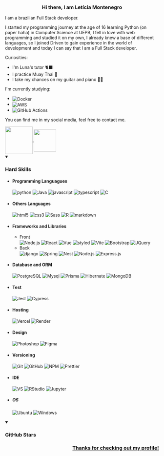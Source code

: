 <h3 align="center"> Hi there, I am Letícia Montenegro</h3>

I am a brazilian Full Stack developer.

I started my programming journey at the age of 16 learning Python (on paper haha) in Computer Science at UEPB, I fell in love with web programming and studied it on my own, I already knew a base of different languages, so I joined Driven to gain experience in the world of development and today I can say that I am a Full Stack developer.

Curiosities:
- I'm Luna's tutor 🐈‍⬛
- I practice Muay Thai 🥊
- I take my chances on my guitar and piano 🎸🎹

I'm currently studying:

  - <img align = "center" alt = "Docker" src = "https://img.shields.io/badge/Docker-2CA5E0?style=for-the-badge&logo=docker&logoColor=white " />
  - <img align = "center" alt = "AWS" src = "https://img.shields.io/badge/Amazon_AWS-FF9900?style=for-the-badge&logo=amazonaws&logoColor=white " />
  - <img align = "center" alt = "GitHub Actions" src = "https://img.shields.io/badge/GitHub_Actions-2088FF?style=for-the-badge&logo=github-actions&logoColor=white " />


You can find me in my social media, feel free to contact me.

<a href="https://www.linkedin.com/in/let%C3%ADcia-montenegro-214b6b226/" target="_blank">
  <img src="https://img.shields.io/badge/LinkedIn-0077B5?style=for-the-badge&logo=linkedin&logoColor=white" width="90px" align="center" />
</a>

<a href="mailto:montenegro.letiicia@gmail.com" target="_blank">
  <img src="https://img.shields.io/badge/Gmail-D14836?style=for-the-badge&logo=gmail&logoColor=white" width="73px" align="center" />
</a>


<details open> <summary> <h3> Hard Skills </h3> </summary>

  - #### Programming Languagues
    <div>
        <img align = "center" alt = "python" src = "https://img.shields.io/badge/Python-3776AB?style=for-the-badge&logo=python&logoColor=white" />
        <img align = "center" alt = "Java" src = "https://img.shields.io/badge/java-red.svg?style=for-the-badge&logo=openjdk&logoColor=black" />
        <img align = "center" alt = "javascript" src = "https://img.shields.io/badge/JavaScript-323330?style=for-the-badge&logo=javascript&logoColor=F7DF1E" />
        <img align = "center" alt = "typescript" src = "https://img.shields.io/badge/typescript-%23007ACC.svg?style=for-the-badge&logo=typescript&logoColor=white" />
        <img align = "center" alt = "C" src = "https://img.shields.io/badge/C-00599C?style=for-the-badge&logo=c&logoColor=white" />
    </div>
  
  - #### Others Languages
    <div>
        <img align = "center" alt = "html5" src = "https://img.shields.io/badge/HTML5-E34F26?style=for-the-badge&logo=html5&logoColor=white" />
        <img align = "center" alt = "css3" src = "https://img.shields.io/badge/CSS3-1572B6?style=for-the-badge&logo=css3&logoColor=white" />
        <img align = "center" alt = "Sass" src = "https://img.shields.io/badge/Sass-CC6699?style=for-the-badge&logo=sass&logoColor=white" />
        <img align = "center" alt = "R" src = "https://img.shields.io/badge/R-276DC3?style=for-the-badge&logo=r&logoColor=white" />
        <img align = "center" alt = "markdown" src = "https://img.shields.io/badge/markdown-%23000000.svg?style=for-the-badge&logo=markdown&logoColor=white" />
    </div>
      
  - #### Frameworks and Libraries
      - Front 
        <div>
            <img align = "center" alt = "Node.js" src = "https://img.shields.io/badge/node.js-6DA55F?style=for-the-badge&logo=node.js&logoColor=white "/>
            <img align = "center" alt = "React" src = "https://img.shields.io/badge/React-20232A?style=for-the-badge&logo=react&logoColor=61DAFB "/>
            <img align = "center" alt = "Vue" src = "https://img.shields.io/badge/Vue%20js-35495E?style=for-the-badge&logo=vuedotjs&logoColor=4FC08D"/>
            <img align = "center" alt = "styled" src = "https://img.shields.io/badge/styled--components-DB7093?style=for-the-badge&logo=styled-components&logoColor=white" />
            <img align = "center" alt = "Vite" src = "https://img.shields.io/badge/Vite-B73BFE?style=for-the-badge&logo=vite&logoColor=FFD62E"/>
            <img align = "center" alt = "Bootstrap" src = "https://img.shields.io/badge/Bootstrap-563D7C?style=for-the-badge&logo=bootstrap&logoColor=white" />
            <img align = "center" alt = "JQuery" src = "https://img.shields.io/badge/jQuery-0769AD?style=for-the-badge&logo=jquery&logoColor=white" />
        </div>
      - Back
          <div>
            <img align = "center" alt = "django" src = "https://img.shields.io/badge/Django-092E20?style=for-the-badge&logo=django&logoColor=green" />
             <img align = "center" alt = "Spring" src = "https://img.shields.io/badge/Spring-6DB33F?style=for-the-badge&logo=spring&logoColor=white" />
            <img align = "center" alt = "Nest" src = "https://img.shields.io/badge/nestjs-E0234E?style=for-the-badge&logo=nestjs&logoColor=white"/>
            <img align = "center" alt = "Node.js" src = "https://img.shields.io/badge/node.js-6DA55F?style=for-the-badge&logo=node.js&logoColor=white "/>
            <img align = "center" alt = "Express.js" src = "https://img.shields.io/badge/Express.js-000000?style=for-the-badge&logo=express&logoColor=white"/>
          </div>
  
  - #### Database and ORM
    <div>
        <img align = "center" alt = "PostgreSQL" src = "https://img.shields.io/badge/PostgreSQL-316192?style=for-the-badge&logo=postgresql&logoColor=white" />
        <img align = "center" alt = "Mysql" src = "https://img.shields.io/badge/MySQL-005C84?style=for-the-badge&logo=mysql&logoColor=white" />
        <img align = "center" alt = "Prisma" src = "https://img.shields.io/badge/Prisma-3982CE?style=for-the-badge&logo=Prisma&logoColor=white"/>
        <img align = "center" alt = "Hibernate" src = "https://img.shields.io/badge/Hibernate-59666C?style=for-the-badge&logo=Hibernate&logoColor=white"/>
        <img align = "center" alt = "MongoDB" src = "https://img.shields.io/badge/MongoDB-4EA94B?style=for-the-badge&logo=mongodb&logoColor=white" />
    </div>
  
  - #### Test
    <div>
        <img align = "center" alt = "Jest" src = "https://img.shields.io/badge/-jest-%23C21325?style=for-the-badge&logo=jest&logoColor=white"/>
        <img align = "center" alt = "Cypress" src = "https://img.shields.io/badge/-cypress-%23E5E5E5?style=for-the-badge&logo=cypress&logoColor=058a5e"/>
    </div>
  
  - #### Hosting
    <div>
        <img align = "center" alt = "Vercel" src = "https://img.shields.io/badge/Vercel-000000?style=for-the-badge&logo=vercel&logoColor=white" />
        <img align = "center" alt = "Render" src = "https://img.shields.io/badge/Render-%46E3B7.svg?style=for-the-badge&logo=render&logoColor=white" />
    </div>
  
  - #### Design
    <div>
        <img align = "center" alt = "Photoshop" src = "https://img.shields.io/badge/adobe%20photoshop-%2331A8FF.svg?style=for-the-badge&logo=adobe%20photoshop&logoColor=white" />
        <img align = "center" alt = "Figma" src = "https://img.shields.io/badge/Figma-F24E1E?style=for-the-badge&logo=figma&logoColor=white" />
    </div>
  
  - #### Versioning
    <div>
        <img align = "center" alt = "Git" src = "https://img.shields.io/badge/GIT-E44C30?style=for-the-badge&logo=git&logoColor=white" />
        <img align = "center" alt = "GitHub" src = "https://img.shields.io/badge/github-%23121011.svg?style=for-the-badge&logo=github&logoColor=white" />
        <img align = "center" alt = "NPM" src = "https://img.shields.io/badge/NPM-%23000000.svg?style=for-the-badge&logo=npm&logoColor=white" />
        <img align = "center" alt = "Prettier" src = "https://img.shields.io/badge/prettier-1A2C34?style=for-the-badge&logo=prettier&logoColor=F7BA3E)" />
    </div>    
  
  - #### IDE
    <div>
      <img align = "center" alt = "VS" src = "https://img.shields.io/badge/VSCode-0078D4?style=for-the-badge&logo=visual%20studio%20code&logoColor=white" />
      <img align = "center" alt = "RStudio" src = "https://img.shields.io/badge/RStudio-75AADB?style=for-the-badge&logo=RStudio&logoColor=white" />
      <img align = "center" alt = "Jupyter" src = "https://img.shields.io/badge/Jupyter-F37626.svg?&style=for-the-badge&logo=Jupyter&logoColor=white" />
    </div>
  
  - ##### OS
    <div>
        <img align = "center" alt = "Ubuntu" src = "https://img.shields.io/badge/Ubuntu-E95420?style=for-the-badge&logo=ubuntu&logoColor=white" />
        <img align = "center" alt = "Windows" src = "https://img.shields.io/badge/Windows-0078D6?style=for-the-badge&logo=windows&logoColor=white" />
    </div>

</details>

<details open> <summary> <h3> GitHub Stars </h3> </summary>
<div  align = "center" style ="display: none;">
<a href="https://github.com/montenegroleticia">
<img height="180em" src="https://github-readme-stats.vercel.app/api?username=montenegroleticia&show_icons=true&theme=dracula"/>
<img height="180em" src="https://github-readme-stats.vercel.app/api/top-langs/?username=montenegroleticia&layout=compact&langs_count=7&theme=dracula"/>
</div>
</details>

<h3 align="end"> Thanks for checking out my profile! </h3>

<!-- https://img.shields.io/badge/Heroku-430098?style=for-the-badge&logo=heroku&logoColor=white -->
